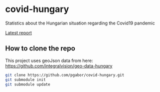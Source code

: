 # covid-hungary
Statistics about the Hungarian situation regarding the Covid19 pandemic

[Latest report](http://pgabor.web.elte.hu/2020-04-24.html)

## How to clone the repo

This project uses geoJson data from here: https://github.com/integralvision/geo-data-hungary

```bash
git clone https://github.com/pgabor/covid-hungary.git
git submodule init
git submodule update

```
